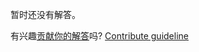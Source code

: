 
暂时还没有解答。

有兴趣[贡献你的解答](https://github.com/BFEdev/BFE.dev-solutions/blob/main/quiz/inherit-writable-flag_zh.md)吗? [Contribute guideline](https://github.com/BFEdev/BFE.dev-solutions#how-to-contribute)
